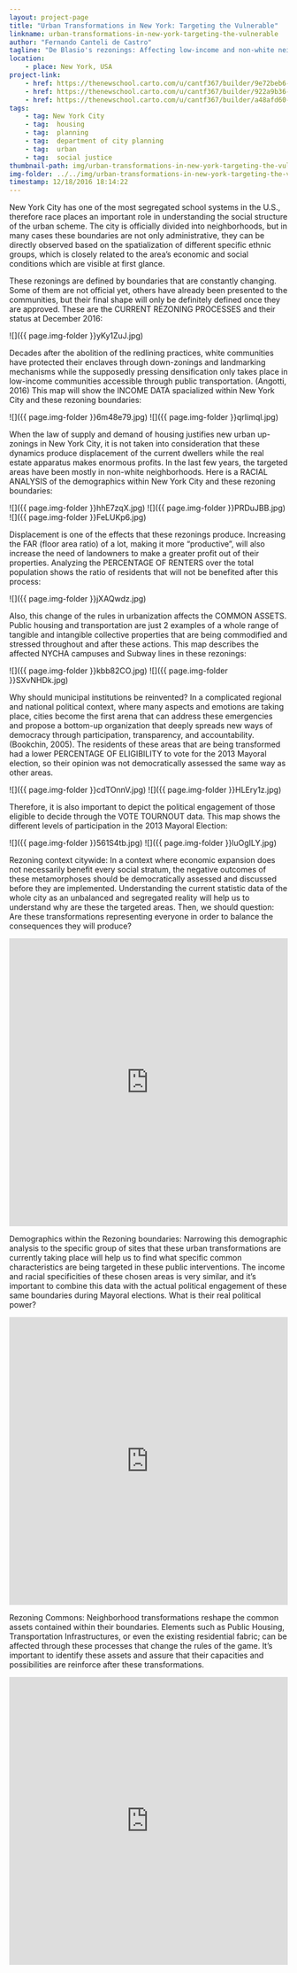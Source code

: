 ```yaml
---
layout: project-page
title: "Urban Transformations in New York: Targeting the Vulnerable"
linkname: urban-transformations-in-new-york-targeting-the-vulnerable
author: "Fernando Canteli de Castro"
tagline: "De Blasio's rezonings: Affecting low-income and non-white neighborhoods"
location:
    - place: New York, USA
project-link:
    - href: https://thenewschool.carto.com/u/cantf367/builder/9e72beb6-bd8d-11e6-8ef5-0e233c30368f/embed
    - href: https://thenewschool.carto.com/u/cantf367/builder/922a9b36-83fe-4eed-95b4-86a282d82fa6/embed
    - href: https://thenewschool.carto.com/u/cantf367/builder/a48afd60-b9b2-11e6-a081-0e3ff518bd15/embed
tags:
    - tag: New York City
    - tag:  housing
    - tag:  planning
    - tag:  department of city planning
    - tag:  urban
    - tag:  social justice
thumbnail-path: img/urban-transformations-in-new-york-targeting-the-vulnerable/NHiTJWM.jpg
img-folder: ../../img/urban-transformations-in-new-york-targeting-the-vulnerable/
timestamp: 12/18/2016 18:14:22
---
```

New York City has one of the most segregated school systems in the U.S., therefore race places an important role in understanding the social structure of the urban scheme. The city is officially divided into neighborhoods, but in many cases these boundaries are not only administrative, they can be directly observed based on the spatialization of different specific ethnic groups, which is closely related to the area’s economic and social conditions which are visible at first glance.  

These rezonings are defined by boundaries that are constantly changing. Some of them are not official yet, others have already been presented to the communities, but their final shape will only be definitely defined once they are approved. These are the CURRENT REZONING PROCESSES and their status at December 2016:

![]({{ page.img-folder }}yKy1ZuJ.jpg)


Decades after the abolition of the redlining practices, white communities have protected their enclaves through down-zonings and landmarking mechanisms while the supposedly pressing densification only takes place in low-income communities accessible through public transportation. (Angotti, 2016) This map will show the INCOME DATA spacialized within New York City and these rezoning boundaries:

![]({{ page.img-folder }}6m48e79.jpg)   ![]({{ page.img-folder }}qrIimql.jpg)


When the law of supply and demand of housing justifies new urban up-zonings in New York City, it is not taken into consideration that these dynamics produce displacement of the current dwellers while the real estate apparatus makes enormous profits. In the last few years, the targeted areas have been mostly in non-white neighborhoods. Here is a RACIAL ANALYSIS of the demographics within New York City and these rezoning boundaries:

![]({{ page.img-folder }}hhE7zqX.jpg)    ![]({{ page.img-folder }}PRDuJBB.jpg)  ![]({{ page.img-folder }}FeLUKp6.jpg)


Displacement is one of the effects that these rezonings produce. Increasing the FAR (floor area ratio) of a lot, making it more “productive”, will also increase the need of landowners to make a greater profit out of their properties. Analyzing the PERCENTAGE OF RENTERS over the total population shows the ratio of residents that will not be benefited after this process:

![]({{ page.img-folder }}jXAQwdz.jpg)


Also, this change of the rules in urbanization affects the COMMON ASSETS. Public housing and transportation are just 2 examples of a whole range of tangible and intangible collective properties that are being commodified and stressed throughout and after these actions.  This map describes the affected NYCHA campuses and Subway lines in these rezonings:

![]({{ page.img-folder }}kbb82CO.jpg) ![]({{ page.img-folder }}SXvNHDk.jpg) 


Why should municipal institutions be reinvented? In a complicated regional and national political context, where many aspects and emotions are taking place, cities become the first arena that can address these emergencies and propose a bottom-up organization that deeply spreads new ways of democracy through participation, transparency, and accountability. (Bookchin, 2005). The residents of these areas that are being transformed had a lower PERCENTAGE OF ELIGIBILITY to vote for the 2013 Mayoral election, so their opinion was not democratically assessed the same way as other areas. 

![]({{ page.img-folder }}cdTOnnV.jpg)    ![]({{ page.img-folder }}HLEry1z.jpg)

Therefore, it is also important to depict the political engagement of those eligible to decide through the VOTE TOURNOUT data. This map shows the different levels of participation in the 2013 Mayoral Election:
 
![]({{ page.img-folder }}561S4tb.jpg)     ![]({{ page.img-folder }}luOgILY.jpg) 


Rezoning context citywide: In a context where economic expansion does not necessarily benefit every social stratum, the negative outcomes of these metamorphoses should be democratically assessed and discussed before they are implemented. Understanding the current statistic data of the whole city as an unbalanced and segregated reality will help us to understand why are these the targeted areas. Then, we should question: Are these transformations representing everyone in order to balance the consequences they will produce?

<iframe width="100%" height="520" frameborder="0" src="https://thenewschool.carto.com/u/cantf367/builder/9e72beb6-bd8d-11e6-8ef5-0e233c30368f/embed" allowfullscreen webkitallowfullscreen mozallowfullscreen oallowfullscreen msallowfullscreen></iframe>

Demographics within the Rezoning boundaries: Narrowing this demographic analysis to the specific group of sites that these urban transformations are currently taking place will help us to find what specific common characteristics are being targeted in these public interventions. The income and racial specificities of these chosen areas is very similar, and it’s important to combine this data with the actual political engagement of these same boundaries during Mayoral elections. What is their real political power?

<iframe width="100%" height="520" frameborder="0" src="https://thenewschool.carto.com/u/cantf367/builder/922a9b36-83fe-4eed-95b4-86a282d82fa6/embed" allowfullscreen webkitallowfullscreen mozallowfullscreen oallowfullscreen msallowfullscreen></iframe>

Rezoning Commons: Neighborhood transformations reshape the common assets contained within their boundaries. Elements such as Public Housing, Transportation Infrastructures, or even the existing residential fabric; can be affected through these processes that change the rules of the game. It’s important to identify these assets and assure that their capacities and possibilities are reinforce after these transformations. 

<iframe width="100%" height="520" frameborder="0" src="https://thenewschool.carto.com/u/cantf367/builder/a48afd60-b9b2-11e6-a081-0e3ff518bd15/embed" allowfullscreen webkitallowfullscreen mozallowfullscreen oallowfullscreen msallowfullscreen></iframe>
